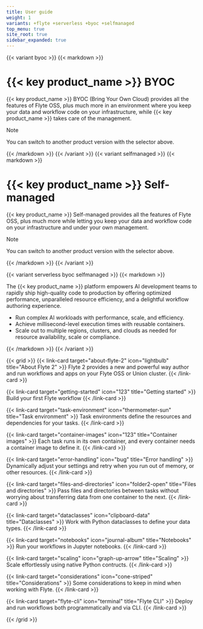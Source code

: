 ```yaml
---
title: User guide
weight: 1
variants: +flyte +serverless +byoc +selfmanaged
top_menu: true
site_root: true
sidebar_expanded: true
---
```


{{< variant byoc >}}
{{< markdown >}}

# {{< key product_name >}} BYOC

{{< key product_name >}} BYOC (Bring Your Own Cloud) provides all the features of Flyte OSS, plus much more in an environment where you keep your data and workflow code on your infrastructure, while {{< key product_name >}} takes care of the management.

> [!NOTE]
> You can switch to another product version with the selector above.

{{< /markdown >}}
{{< /variant >}}
{{< variant selfmanaged >}}
{{< markdown >}}

# {{< key product_name >}} Self-managed

{{< key product_name >}} Self-managed provides all the features of Flyte OSS, plus much more while letting you keep your data and workflow code on your infrastructure and under your own management.

> [!NOTE]
> You can switch to another product version with the selector above.

{{< /markdown >}}
{{< /variant >}}

{{< variant serverless byoc selfmanaged >}}
{{< markdown >}}

The {{< key product_name >}} platform empowers AI development teams to rapidly ship high-quality code to production by offering optimized performance, unparalleled resource efficiency, and a delightful workflow authoring experience.

* Run complex AI workloads with performance, scale, and efficiency.
* Achieve millisecond-level execution times with reusable containers.
* Scale out to multiple regions, clusters, and clouds as needed for resource availability, scale or compliance.

{{< /markdown >}}
{{< /variant >}}

{{< grid >}}
{{< link-card target="about-flyte-2" icon="lightbulb" title="About Flyte 2" >}}
Flyte 2 provides a new and powerful way author and run workflows and apps on your Flyte OSS or Union cluster.
{{< /link-card >}}

{{< link-card target="getting-started" icon="123" title="Getting started" >}}
Build your first Flyte workflow
{{< /link-card >}}

{{< link-card target="task-environment" icon="thermometer-sun" title="Task environment" >}}
Task environments define the resources and dependencies for your tasks.
{{< /link-card >}}

{{< link-card target="container-images" icon="123" title="Container images" >}}
Each task runs in its own container, and every container needs a container image to define it.
{{< /link-card >}}

{{< link-card target="error-handling" icon="bug" title="Error handling" >}}
Dynamically adjust your settings and retry when you run out of memory, or other resources.
{{< /link-card >}}

{{< link-card target="files-and-directories" icon="folder2-open" title="Files and directories" >}}
Pass files and directories between tasks without worrying about transferring data from one container to the next.
{{< /link-card >}}

{{< link-card target="dataclasses" icon="clipboard-data" title="Dataclasses" >}}
Work with Python dataclasses to define your data types.
{{< /link-card >}}

{{< link-card target="notebooks" icon="journal-album" title="Notebooks" >}}
Run your workflows in Jupyter notebooks.
{{< /link-card >}}

{{< link-card target="scaling" icon="graph-up-arrow" title="Scaling" >}}
Scale effortlessly using native Python contructs.
{{< /link-card >}}

{{< link-card target="considerations" icon="cone-striped" title="Considerations" >}}
Some considerations to keep in mind when working with Flyte.
{{< /link-card >}}

{{< link-card target="flyte-cli" icon="terminal" title="Flyte CLI" >}}
Deploy and run workflows both programmatically and via CLI.
{{< /link-card >}}

{{< /grid >}}

